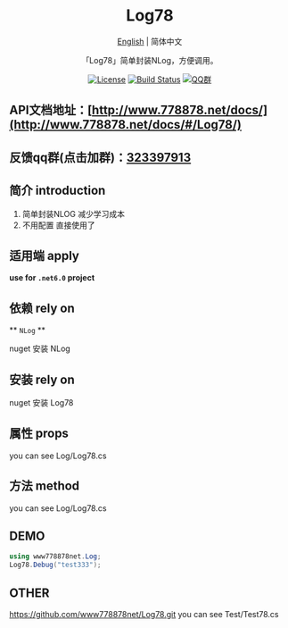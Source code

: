 <h1 align="center">Log78</h1>
<div align="center">

[English](./README.en.md) | 简体中文

「Log78」简单封装NLog，方便调用。

[![License](https://img.shields.io/badge/license-Apache%202-green.svg)](https://www.apache.org/licenses/LICENSE-2.0)
[![Build Status](https://dev.azure.com/www778878net/basic_csharp/_apis/build/status/www778878net.Log78?branchName=main)](https://dev.azure.com/www778878net/basic_csharp/_build/latest?definitionId=19&branchName=main)
[![QQ群](https://img.shields.io/badge/QQ群-323397913-blue.svg?style=flat-square&color=12b7f5&logo=qq)](https://qm.qq.com/cgi-bin/qm/qr?k=it9gUUVdBEDWiTOH21NsoRHAbE9IAzAO&jump_from=webapi&authKey=KQwSXEPwpAlzAFvanFURm0Foec9G9Dak0DmThWCexhqUFbWzlGjAFC7t0jrjdKdL)

</div>

## API文档地址：[http://www.778878.net/docs/](http://www.778878.net/docs/#/Log78/)
## 反馈qq群(点击加群)：[323397913](https://qm.qq.com/cgi-bin/qm/qr?k=it9gUUVdBEDWiTOH21NsoRHAbE9IAzAO&jump_from=webapi&authKey=KQwSXEPwpAlzAFvanFURm0Foec9G9Dak0DmThWCexhqUFbWzlGjAFC7t0jrjdKdL)

## 简介 introduction

1. 简单封装NLOG 减少学习成本
2. 不用配置 直接使用了



## 适用端 apply

**use for `.net6.0` project**



## 依赖 rely on
** `NLog` **

nuget 安装 NLog

## 安装 rely on

nuget 安装 Log78

## 属性 props

you can see Log/Log78.cs

## 方法 method

you can see Log/Log78.cs

## DEMO 

```c#
using www778878net.Log;
Log78.Debug("test333"); 

```

## OTHER
https://github.com/www778878net/Log78.git
you can see Test/Test78.cs
